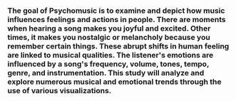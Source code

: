 ### The goal of Psychomusic is to examine and depict how music influences feelings and actions in people. There are moments when hearing a song makes you joyful and excited. Other times, it makes you nostalgic or melancholy because you remember certain things. These abrupt shifts in human feeling are linked to musical qualities. The listener's emotions are influenced by a song's frequency, volume, tones, tempo, genre, and instrumentation. This study will analyze and explore numerous musical and emotional trends through the use of various visualizations.
